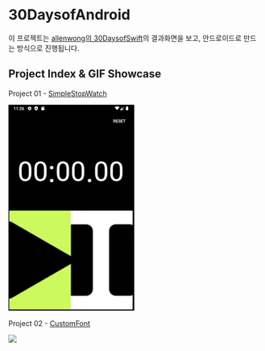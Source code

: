 # 30DaysofAndroid

이 프로젝트는 [allenwong의 30DaysofSwift](https://github.com/allenwong/30DaysofSwift)의 결과화면을 보고, 안드로이드로 만드는 방식으로 진행됩니다.

## Project Index & GIF Showcase ##

Project 01 - [SimpleStopWatch](https://github.com/heojungeun/30DaysofAndroid/tree/master/Project%2001%20-%20SimpleStopWatch)

<img src="https://github.com/heojungeun/30DaysofAndroid/blob/master/Project%2001%20-%20SimpleStopWatch/project01-screenshot.gif" width="250">

Project 02 - [CustomFont](https://github.com/heojungeun/30DaysofAndroid/tree/master/Project%2002%20-%20CustomFont)

<img src="https://github.com/heojungeun/30DaysofAndroid/blob/master/Project%2002%20-%20CustomFont/project02%20-screenshot.gif" width="250">

